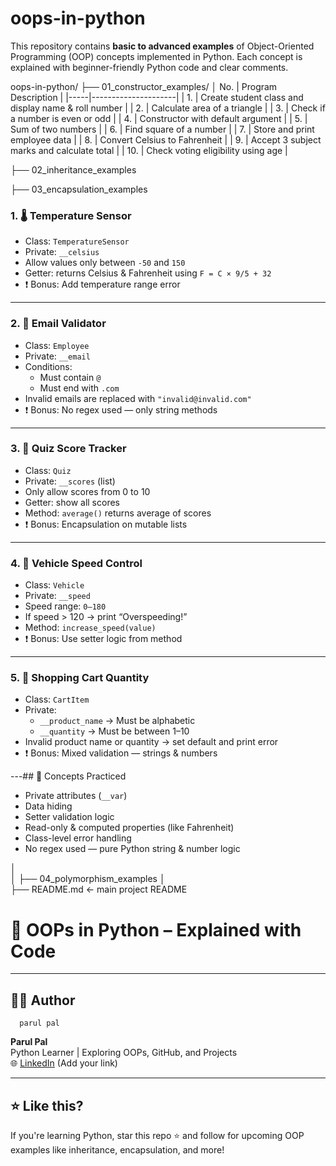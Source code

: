 # oops-in-python
This repository contains **basic to advanced examples** of Object-Oriented Programming (OOP) concepts implemented in Python. Each concept is explained with beginner-friendly Python code and clear comments.

oops-in-python/
├── 01_constructor_examples/
│ No. | Program Description |
|-----|---------------------|
| 1.  | Create student class and display name & roll number |
| 2.  | Calculate area of a triangle |
| 3.  | Check if a number is even or odd |
| 4.  | Constructor with default argument |
| 5.  | Sum of two numbers |
| 6.  | Find square of a number |
| 7.  | Store and print employee data |
| 8.  | Convert Celsius to Fahrenheit |
| 9.  | Accept 3 subject marks and calculate total |
| 10. | Check voting eligibility using age |

├── 02_inheritance_examples



├── 03_encapsulation_examples
### 1. 🌡️ Temperature Sensor
- Class: `TemperatureSensor`
- Private: `__celsius`
- Allow values only between `-50` and `150`
- Getter: returns Celsius & Fahrenheit using `F = C × 9/5 + 32`
- ❗ Bonus: Add temperature range error

---

### 2. 📧 Email Validator
- Class: `Employee`
- Private: `__email`
- Conditions:
  - Must contain `@`
  - Must end with `.com`
- Invalid emails are replaced with `"invalid@invalid.com"`
- ❗ Bonus: No regex used — only string methods

---

### 3. 🧮 Quiz Score Tracker
- Class: `Quiz`
- Private: `__scores` (list)
- Only allow scores from 0 to 10
- Getter: show all scores
- Method: `average()` returns average of scores
- ❗ Bonus: Encapsulation on mutable lists

---

### 4. 🚗 Vehicle Speed Control
- Class: `Vehicle`
- Private: `__speed`
- Speed range: `0–180`
- If speed > 120 → print “Overspeeding!”
- Method: `increase_speed(value)`
- ❗ Bonus: Use setter logic from method

---

### 5. 🛒 Shopping Cart Quantity
- Class: `CartItem`
- Private:
  - `__product_name` → Must be alphabetic
  - `__quantity` → Must be between 1–10
- Invalid product name or quantity → set default and print error
- ❗ Bonus: Mixed validation — strings & numbers

---## 🧠 Concepts Practiced

- Private attributes (`__var`)
- Data hiding
- Setter validation logic
- Read-only & computed properties (like Fahrenheit)
- Class-level error handling
- No regex used — pure Python string & number logic

│   
│ 
├── 04_polymorphism_examples
│   
├── README.md   ← main project README
# 🧠 OOPs in Python – Explained with Code


---


## 👩‍💻 Author
      parul pal

**Parul Pal**  
Python Learner | Exploring OOPs, GitHub, and Projects  
🌐 [LinkedIn](https://www.parul-pal-145ba1306/) (Add your link)

---

## ⭐ Like this?

If you're learning Python, star this repo ⭐ and follow for upcoming OOP examples like inheritance, encapsulation, and more!

